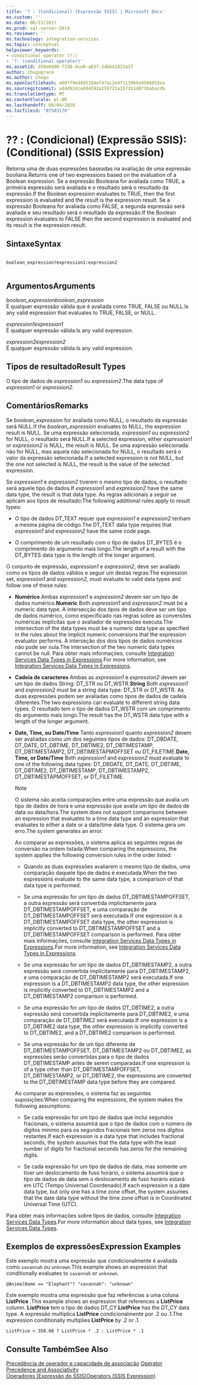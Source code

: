 ```yaml
---
title: '? : (Condicional) (Expressão SSIS) | Microsoft Docs'
ms.custom: ''
ms.date: 06/13/2017
ms.prod: sql-server-2014
ms.reviewer: ''
ms.technology: integration-services
ms.topic: conceptual
helpviewer_keywords:
- conditional operator (?:)
- '?: (conditional operator)'
ms.assetid: d38e6890-7338-4ce0-a837-2dbb41823a37
author: chugugrace
ms.author: chugu
ms.openlocfilehash: e607f9ed495184ef47ac2e4f1139b9a9566055ea
ms.sourcegitcommit: ad4d92dce894592a259721a1571b1d8736abacdb
ms.translationtype: MT
ms.contentlocale: pt-BR
ms.lasthandoff: 08/04/2020
ms.locfileid: "87583176"
---
```

# <a name="--conditional-ssis-expression"></a><span data-ttu-id="79bd3-103">?</span><span class="sxs-lookup"><span data-stu-id="79bd3-103">?</span></span> <span data-ttu-id="79bd3-104">: (Condicional) (Expressão SSIS)</span><span class="sxs-lookup"><span data-stu-id="79bd3-104">: (Conditional) (SSIS Expression)</span></span>
  <span data-ttu-id="79bd3-105">Retorna uma de duas expressões baseadas na avaliação de uma expressão booliana.</span><span class="sxs-lookup"><span data-stu-id="79bd3-105">Returns one of two expressions based on the evaluation of a Boolean expression.</span></span> <span data-ttu-id="79bd3-106">Se a expressão Booleana for avaliada como TRUE, a primeira expressão será avaliada e o resultado será o resultado da expressão.</span><span class="sxs-lookup"><span data-stu-id="79bd3-106">If the Boolean expression evaluates to TRUE, then the first expression is evaluated and the result is the expression result.</span></span> <span data-ttu-id="79bd3-107">Se a expressão Booleana for avaliada como FALSE, a segunda expressão será avaliada e seu resultado será o resultado da expressão.</span><span class="sxs-lookup"><span data-stu-id="79bd3-107">If the Boolean expression evaluates to FALSE then the second expression is evaluated and its result is the expression result.</span></span>  
  
## <a name="syntax"></a><span data-ttu-id="79bd3-108">Sintaxe</span><span class="sxs-lookup"><span data-stu-id="79bd3-108">Syntax</span></span>  
  
```  
  
boolean_expression?expression1:expression2  
  
```  
  
## <a name="arguments"></a><span data-ttu-id="79bd3-109">Argumentos</span><span class="sxs-lookup"><span data-stu-id="79bd3-109">Arguments</span></span>  
 <span data-ttu-id="79bd3-110">*boolean_expression*</span><span class="sxs-lookup"><span data-stu-id="79bd3-110">*boolean_expression*</span></span>  
 <span data-ttu-id="79bd3-111">É qualquer expressão válida que é avaliada como TRUE, FALSE ou NULL.</span><span class="sxs-lookup"><span data-stu-id="79bd3-111">Is any valid expression that evaluates to TRUE, FALSE, or NULL.</span></span>  
  
 <span data-ttu-id="79bd3-112">*expression1*</span><span class="sxs-lookup"><span data-stu-id="79bd3-112">*expression1*</span></span>  
 <span data-ttu-id="79bd3-113">É qualquer expressão válida.</span><span class="sxs-lookup"><span data-stu-id="79bd3-113">Is any valid expression.</span></span>  
  
 <span data-ttu-id="79bd3-114">*expression2*</span><span class="sxs-lookup"><span data-stu-id="79bd3-114">*expression2*</span></span>  
 <span data-ttu-id="79bd3-115">É qualquer expressão válida.</span><span class="sxs-lookup"><span data-stu-id="79bd3-115">Is any valid expression.</span></span>  
  
## <a name="result-types"></a><span data-ttu-id="79bd3-116">Tipos de resultado</span><span class="sxs-lookup"><span data-stu-id="79bd3-116">Result Types</span></span>  
 <span data-ttu-id="79bd3-117">O tipo de dados de *expression1* ou *expression2*.</span><span class="sxs-lookup"><span data-stu-id="79bd3-117">The data type of *expression1* or *expression2*.</span></span>  
  
## <a name="remarks"></a><span data-ttu-id="79bd3-118">Comentários</span><span class="sxs-lookup"><span data-stu-id="79bd3-118">Remarks</span></span>  
 <span data-ttu-id="79bd3-119">Se *boolean_expression* for avaliada como NULL, o resultado da expressão será NULL.</span><span class="sxs-lookup"><span data-stu-id="79bd3-119">If the *boolean_expression* evaluates to NULL, the expression result is NULL.</span></span> <span data-ttu-id="79bd3-120">Se uma expressão selecionada, *expression1* ou *expression2* for NULL, o resultado será NULL.</span><span class="sxs-lookup"><span data-stu-id="79bd3-120">If a selected expression, either *expression1* or *expression2* is NULL, the result is NULL.</span></span> <span data-ttu-id="79bd3-121">Se uma expressão selecionada não for NULL, mas aquela não selecionada for NULL, o resultado será o valor da expressão selecionada.</span><span class="sxs-lookup"><span data-stu-id="79bd3-121">If a selected expression is not NULL, but the one not selected is NULL, the result is the value of the selected expression.</span></span>  
  
 <span data-ttu-id="79bd3-122">Se *expression1* e *expression2* tiverem o mesmo tipo de dados, o resultado será aquele tipo de dados.</span><span class="sxs-lookup"><span data-stu-id="79bd3-122">If *expression1* and *expression2* have the same data type, the result is that data type.</span></span> <span data-ttu-id="79bd3-123">As regras adicionais a seguir se aplicam aos tipos de resultado:</span><span class="sxs-lookup"><span data-stu-id="79bd3-123">The following additional rules apply to result types:</span></span>  
  
-   <span data-ttu-id="79bd3-124">O tipo de dados DT_TEXT requer que *expression1* e *expression2* tenham a mesma página de código.</span><span class="sxs-lookup"><span data-stu-id="79bd3-124">The DT_TEXT data type requires that *expression1* and *expression2* have the same code page.</span></span>  
  
-   <span data-ttu-id="79bd3-125">O comprimento de um resultado com o tipo de dados DT_BYTES é o comprimento do argumento mais longo.</span><span class="sxs-lookup"><span data-stu-id="79bd3-125">The length of a result with the DT_BYTES data type is the length of the longer argument.</span></span>  
  
 <span data-ttu-id="79bd3-126">O conjunto de expressão, *expression1* e *expression2*, deve ser avaliado como os tipos de dados válidos e seguir um destas regras:</span><span class="sxs-lookup"><span data-stu-id="79bd3-126">The expression set, *expression1* and *expression2*, must evaluate to valid data types and follow one of these rules:</span></span>  
  
-   <span data-ttu-id="79bd3-127">**Numérico** Ambas *expression1* e *expression2* devem ser um tipo de dados numérico.</span><span class="sxs-lookup"><span data-stu-id="79bd3-127">**Numeric** Both *expression1* and *expression2* must be a numeric data type.</span></span> <span data-ttu-id="79bd3-128">A intersecção dos tipos de dados deve ser um tipo de dados numérico, como especificado nas regras sobre as conversões numéricas implícitas que o avaliador de expressões executa.</span><span class="sxs-lookup"><span data-stu-id="79bd3-128">The intersection of the data types must be a numeric data type as specified in the rules about the implicit numeric conversions that the expression evaluator performs.</span></span> <span data-ttu-id="79bd3-129">A interseção dos dois tipos de dados numéricos não pode ser nula.</span><span class="sxs-lookup"><span data-stu-id="79bd3-129">The intersection of the two numeric data types cannot be null.</span></span> <span data-ttu-id="79bd3-130">Para obter mais informações, consulte [Integration Services Data Types in Expressions](integration-services-data-types-in-expressions.md).</span><span class="sxs-lookup"><span data-stu-id="79bd3-130">For more information, see [Integration Services Data Types in Expressions](integration-services-data-types-in-expressions.md).</span></span>  
  
-   <span data-ttu-id="79bd3-131">**Cadeia de caracteres** Ambas as *expression1* e *expression2* devem ser um tipo de dados String: DT_STR ou DT_WSTR.</span><span class="sxs-lookup"><span data-stu-id="79bd3-131">**String** Both *expression1* and *expression2* must be a string data type: DT_STR or DT_WSTR.</span></span> <span data-ttu-id="79bd3-132">As duas expressões podem ser avaliadas como tipos de dados de cadeia diferentes.</span><span class="sxs-lookup"><span data-stu-id="79bd3-132">The two expressions can evaluate to different string data types.</span></span> <span data-ttu-id="79bd3-133">O resultado tem o tipo de dados DT_WSTR com um comprimento do argumento mais longo.</span><span class="sxs-lookup"><span data-stu-id="79bd3-133">The result has the DT_WSTR data type with a length of the longer argument.</span></span>  
  
-   <span data-ttu-id="79bd3-134">**Date, Time, ou Date/Time** Tanto *expression1* quanto *expression2* devem ser avaliadas como um dos seguintes tipos de dados: DT_DBDATE, DT_DATE, DT_DBTIME, DT_DBTIME2, DT_DBTIMESTAMP, DT_DBTIMESTAMP2, DT_DBTIMESTAPMOFFSET ou DT_FILETIME.</span><span class="sxs-lookup"><span data-stu-id="79bd3-134">**Date, Time, or Date/Time** Both *expression1* and *expression2* must evaluate to one of the following data types: DT_DBDATE, DT_DATE, DT_DBTIME, DT_DBTIME2, DT_DBTIMESTAMP, DT_DBTIMESTAMP2, DT_DBTIMESTAPMOFFSET, or DT_FILETIME.</span></span>  
  
    > [!NOTE]  
    >  <span data-ttu-id="79bd3-135">O sistema não aceita comparações entre uma expressão que avalia um tipo de dados de hora e uma expressão que avalia um tipo de dados de data ou data/hora.</span><span class="sxs-lookup"><span data-stu-id="79bd3-135">The system does not support comparisons between an expression that evaluates to a time data type and an expression that evaluates to either a date or a date/time data type.</span></span> <span data-ttu-id="79bd3-136">O sistema gera um erro.</span><span class="sxs-lookup"><span data-stu-id="79bd3-136">The system generates an error.</span></span>  
  
     <span data-ttu-id="79bd3-137">Ao comparar as expressões, o sistema aplica as seguintes regras de conversão na ordem listada:</span><span class="sxs-lookup"><span data-stu-id="79bd3-137">When comparing the expressions, the system applies the following conversion rules in the order listed:</span></span>  
  
    -   <span data-ttu-id="79bd3-138">Quando as duas expressões avaliarem o mesmo tipo de dados, uma comparação daquele tipo de dados é executada.</span><span class="sxs-lookup"><span data-stu-id="79bd3-138">When the two expressions evaluate to the same data type, a comparison of that data type is performed.</span></span>  
  
    -   <span data-ttu-id="79bd3-139">Se uma expressão for um tipo de dados DT_DBTIMESTAMPOFFSET, a outra expressão será convertida implicitamente para DT_DBTIMESTAMPOFFSET, e uma comparação de DT_DBTIMESTAMPOFFSET será executada.</span><span class="sxs-lookup"><span data-stu-id="79bd3-139">If one expression is a DT_DBTIMESTAMPOFFSET data type, the other expression is implicitly converted to DT_DBTIMESTAMPOFFSET and a DT_DBTIMESTAMPOFFSET comparison is performed.</span></span> <span data-ttu-id="79bd3-140">Para obter mais informações, consulte [Integration Services Data Types in Expressions](integration-services-data-types-in-expressions.md).</span><span class="sxs-lookup"><span data-stu-id="79bd3-140">For more information, see [Integration Services Data Types in Expressions](integration-services-data-types-in-expressions.md).</span></span>  
  
    -   <span data-ttu-id="79bd3-141">Se uma expressão for um tipo de dados DT_DBTIMESTAMP2, a outra expressão será convertida implicitamente para DT_DBTIMESTAMP2, e uma comparação de DT_DBTIMESTAMP2 será executada.</span><span class="sxs-lookup"><span data-stu-id="79bd3-141">If one expression is a DT_DBTIMESTAMP2 data type, the other expression is implicitly converted to DT_DBTIMESTAMP2 and a DT_DBTIMESTAMP2 comparison is performed.</span></span>  
  
    -   <span data-ttu-id="79bd3-142">Se uma expressão for um tipo de dados DT_DBTIME2, a outra expressão será convertida implicitamente para DT_DBTIME2, e uma comparação de DT_DBTIME2 será executada.</span><span class="sxs-lookup"><span data-stu-id="79bd3-142">If one expression is a DT_DBTIME2 data type, the other expression is implicitly converted to DT_DBTIME2, and a DT_DBTIME2 comparison is performed.</span></span>  
  
    -   <span data-ttu-id="79bd3-143">Se uma expressão for de um tipo diferente de DT_DBTIMESTAMPOFFSET, DT_DBTIMESTAMP2 ou DT_DBTIME2, as expressões serão convertidas para o tipo de dados DT_DBTIMESTAMP antes de serem comparadas.</span><span class="sxs-lookup"><span data-stu-id="79bd3-143">If one expression is of a type other than DT_DBTIMESTAMPOFFSET, DT_DBTIMESTAMP2, or DT_DBTIME2, the expressions are converted to the DT_DBTIMESTAMP data type before they are compared.</span></span>  
  
     <span data-ttu-id="79bd3-144">Ao comparar as expressões, o sistema faz as seguintes suposições:</span><span class="sxs-lookup"><span data-stu-id="79bd3-144">When comparing the expressions, the system makes the following assumptions:</span></span>  
  
    -   <span data-ttu-id="79bd3-145">Se cada expressão for um tipo de dados que inclui segundos fracionais, o sistema assumirá que o tipo de dados com o número de dígitos mínimo para os segundos fracionais tem zeros nos dígitos restantes.</span><span class="sxs-lookup"><span data-stu-id="79bd3-145">If each expression is a data type that includes fractional seconds, the system assumes that the data type with the least number of digits for fractional seconds has zeros for the remaining digits.</span></span>  
  
    -   <span data-ttu-id="79bd3-146">Se cada expressão for um tipo de dados de data, mas somente um tiver um deslocamento de fuso horário, o sistema assumirá que o tipo de dados de data sem o deslocamento de fuso horário estará em UTC (Tempo Universal Coordenado).</span><span class="sxs-lookup"><span data-stu-id="79bd3-146">If each expression is a date data type, but only one has a time zone offset, the system assumes that the date data type without the time zone offset is in Coordinated Universal Time (UTC).</span></span>  
  
 <span data-ttu-id="79bd3-147">Para obter mais informações sobre tipos de dados, consulte [Integration Services Data Types](../data-flow/integration-services-data-types.md).</span><span class="sxs-lookup"><span data-stu-id="79bd3-147">For more information about data types, see [Integration Services Data Types](../data-flow/integration-services-data-types.md).</span></span>  
  
## <a name="expression-examples"></a><span data-ttu-id="79bd3-148">Exemplos de expressões</span><span class="sxs-lookup"><span data-stu-id="79bd3-148">Expression Examples</span></span>  
 <span data-ttu-id="79bd3-149">Este exemplo mostra uma expressão que condicionalmente é avaliada como `savannah` ou `unknown`.</span><span class="sxs-lookup"><span data-stu-id="79bd3-149">This example shows an expression that conditionally evaluates to `savannah` or `unknown`.</span></span>  
  
```  
@AnimalName == "Elephant"? "savannah": "unknown"  
```  
  
 <span data-ttu-id="79bd3-150">Este exemplo mostra uma expressão que faz referências a uma coluna **ListPrice** .</span><span class="sxs-lookup"><span data-stu-id="79bd3-150">This example shows an expression that references a **ListPrice** column.</span></span> <span data-ttu-id="79bd3-151">**ListPrice** tem o tipo de dados DT_CY.</span><span class="sxs-lookup"><span data-stu-id="79bd3-151">**ListPrice** has the DT_CY data type.</span></span> <span data-ttu-id="79bd3-152">A expressão multiplica **ListPrice** condicionalmente por .2 ou .1.</span><span class="sxs-lookup"><span data-stu-id="79bd3-152">The expression conditionally multiplies **ListPrice** by .2 or .1.</span></span>  
  
```  
ListPrice < 350.00 ? ListPrice * .2 : ListPrice * .1  
```  
  
## <a name="see-also"></a><span data-ttu-id="79bd3-153">Consulte Também</span><span class="sxs-lookup"><span data-stu-id="79bd3-153">See Also</span></span>  
 <span data-ttu-id="79bd3-154">[Precedência de operador e capacidade de associação](operator-precedence-and-associativity.md) </span><span class="sxs-lookup"><span data-stu-id="79bd3-154">[Operator Precedence and Associativity](operator-precedence-and-associativity.md) </span></span>  
 [<span data-ttu-id="79bd3-155">Operadores &#40;Expressão do SSIS&#41;</span><span class="sxs-lookup"><span data-stu-id="79bd3-155">Operators &#40;SSIS Expression&#41;</span></span>](operators-ssis-expression.md)  
  
  
